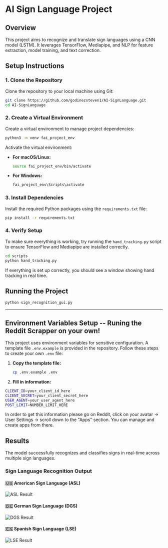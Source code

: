 # AI Sign Language Project

## Overview
This project aims to recognize and translate sign languages using a CNN model (LSTM). It leverages TensorFlow, Mediapipe, and NLP for feature extraction, model training, and text correction.

## Setup Instructions

### 1. Clone the Repository
Clone the repository to your local machine using Git:
```bash
git clone https://github.com/godinezsteven1/AI-SignLanguage.git
cd AI-SignLanguage
```

### 2. Create a Virtual Environment
Create a virtual environment to manage project dependencies:
```bash
python3 -m venv fai_project_env
```

Activate the virtual environment:
- **For macOS/Linux:**
  ```bash
  source fai_project_env/bin/activate
  ```
- **For Windows:**
  ```bash
  fai_project_env\Scripts\activate
  ```

### 3. Install Dependencies
Install the required Python packages using the `requirements.txt` file:
```bash
pip install -r requirements.txt
```

### 4. Verify Setup
To make sure everything is working, try running the `hand_tracking.py` script to ensure TensorFlow and Mediapipe are installed correctly.

```bash
cd scripts
python hand_tracking.py
```

If everything is set up correctly, you should see a window showing hand tracking in real time.

## Running the Project
```bash
python sign_recognition_gui.py
```

------ 
## Environment Variables Setup -- Runing the Reddit Scrapper on your own!

This project uses environment variables for sensitive configuration. A template file `.env.example` is provided in the repository. Follow these steps to create your own `.env` file:

1. **Copy the template file:**

   ```bash
   cp .env.example .env
   ```

2. **Fill in information:**
```bash
CLIENT_ID=your_client_id_here
CLIENT_SECRET=your_client_secret_here
USER_AGENT=your_user_agent_here
POST_LIMIT=NUMBER_LIMIT_HERE
```
In order to get this information please go on Reddit, click on your avatar → User Settings → scroll down to the "Apps" section. You can manage and create apps from there.

 ## Results

The model successfully recognizes and classifies signs in real-time across multiple sign languages.

### Sign Language Recognition Output

#### 🇺🇸 American Sign Language (ASL)
![ASL Result](https://private-user-images.githubusercontent.com/144734708/435266179-32482207-c468-4519-a1fe-226d2f31855a.gif?jwt=eyJhbGciOiJIUzI1NiIsInR5cCI6IkpXVCJ9.eyJpc3MiOiJnaXRodWIuY29tIiwiYXVkIjoicmF3LmdpdGh1YnVzZXJjb250ZW50LmNvbSIsImtleSI6ImtleTUiLCJleHAiOjE3NDQ5OTgxMDYsIm5iZiI6MTc0NDk5NzgwNiwicGF0aCI6Ii8xNDQ3MzQ3MDgvNDM1MjY2MTc5LTMyNDgyMjA3LWM0NjgtNDUxOS1hMWZlLTIyNmQyZjMxODU1YS5naWY_WC1BbXotQWxnb3JpdGhtPUFXUzQtSE1BQy1TSEEyNTYmWC1BbXotQ3JlZGVudGlhbD1BS0lBVkNPRFlMU0E1M1BRSzRaQSUyRjIwMjUwNDE4JTJGdXMtZWFzdC0xJTJGczMlMkZhd3M0X3JlcXVlc3QmWC1BbXotRGF0ZT0yMDI1MDQxOFQxNzM2NDZaJlgtQW16LUV4cGlyZXM9MzAwJlgtQW16LVNpZ25hdHVyZT04ZDRkYjM1ZjA4YzIxZGFjZDE4YTkwNGFmMWY0MzNjZjY0YWQ5NDI0MjBmYzc0N2ZjM2IyZDU5YjVlMDM5YWRjJlgtQW16LVNpZ25lZEhlYWRlcnM9aG9zdCJ9.x0Ox48ucHn1LEdZKNt4T9KZpjTv7uyrFoRYMUdCy4d4)

#### 🇩🇪 German Sign Language (DGS)
![DGS Result](https://private-user-images.githubusercontent.com/144734708/435266402-4a2bcd96-e887-4ded-9d7f-f4db02330251.gif?jwt=eyJhbGciOiJIUzI1NiIsInR5cCI6IkpXVCJ9.eyJpc3MiOiJnaXRodWIuY29tIiwiYXVkIjoicmF3LmdpdGh1YnVzZXJjb250ZW50LmNvbSIsImtleSI6ImtleTUiLCJleHAiOjE3NDQ5OTc5MTQsIm5iZiI6MTc0NDk5NzYxNCwicGF0aCI6Ii8xNDQ3MzQ3MDgvNDM1MjY2NDAyLTRhMmJjZDk2LWU4ODctNGRlZC05ZDdmLWY0ZGIwMjMzMDI1MS5naWY_WC1BbXotQWxnb3JpdGhtPUFXUzQtSE1BQy1TSEEyNTYmWC1BbXotQ3JlZGVudGlhbD1BS0lBVkNPRFlMU0E1M1BRSzRaQSUyRjIwMjUwNDE4JTJGdXMtZWFzdC0xJTJGczMlMkZhd3M0X3JlcXVlc3QmWC1BbXotRGF0ZT0yMDI1MDQxOFQxNzMzMzRaJlgtQW16LUV4cGlyZXM9MzAwJlgtQW16LVNpZ25hdHVyZT1mNzQ2YTBmYjA1ZmE1NTcxZDE2MjE4YzY3NTY5NWI4M2ViYjlmZWFlYzcyMjFlYWY0NGE3NTU5ZjVkYmM3YTJlJlgtQW16LVNpZ25lZEhlYWRlcnM9aG9zdCJ9.ZIy_n0vGN7bD0_Pmc2qmFrmdZBE6x2esdOH40P2CRsc)

#### 🇪🇸 Spanish Sign Language (LSE)
![LSE Result](https://private-user-images.githubusercontent.com/144734708/435266323-fb9f124f-d4ae-4a70-a422-a03c5c76c3eb.gif?jwt=eyJhbGciOiJIUzI1NiIsInR5cCI6IkpXVCJ9.eyJpc3MiOiJnaXRodWIuY29tIiwiYXVkIjoicmF3LmdpdGh1YnVzZXJjb250ZW50LmNvbSIsImtleSI6ImtleTUiLCJleHAiOjE3NDQ5OTc5MzQsIm5iZiI6MTc0NDk5NzYzNCwicGF0aCI6Ii8xNDQ3MzQ3MDgvNDM1MjY2MzIzLWZiOWYxMjRmLWQ0YWUtNGE3MC1hNDIyLWEwM2M1Yzc2YzNlYi5naWY_WC1BbXotQWxnb3JpdGhtPUFXUzQtSE1BQy1TSEEyNTYmWC1BbXotQ3JlZGVudGlhbD1BS0lBVkNPRFlMU0E1M1BRSzRaQSUyRjIwMjUwNDE4JTJGdXMtZWFzdC0xJTJGczMlMkZhd3M0X3JlcXVlc3QmWC1BbXotRGF0ZT0yMDI1MDQxOFQxNzMzNTRaJlgtQW16LUV4cGlyZXM9MzAwJlgtQW16LVNpZ25hdHVyZT1lOGJmY2Y4NGJmNTk3MmY0ZDQzZTE0OTMzY2E3YTAzOGJhMjliNGIxZTU4OGZmMmNlYWJlZDQ0NDJmMGI4NmY5JlgtQW16LVNpZ25lZEhlYWRlcnM9aG9zdCJ9.eGGsLJV82YwBL6Q7xx0jY0SZJsjC5QJqBvj66PPlXDw)
   
